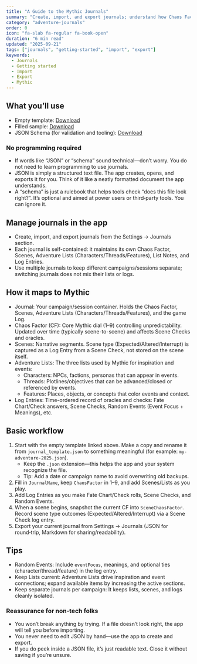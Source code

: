 ```yaml
---
title: "A Guide to the Mythic Journals"
summary: "Create, import, and export journals; understand how Chaos Factor, Scenes, Lists, and Log Entries map to Mythic."
category: "adventure-journals"
order: 0
icon: "fa-slab fa-regular fa-book-open"
duration: "6 min read"
updated: "2025-09-21"
tags: ["journals", "getting-started", "import", "export"]
keywords:
  - Journals
  - Getting started
  - Import
  - Export
  - Mythic
---
```


## What you’ll use

- Empty template: [Download](/downloads/journal_template.json)
- Filled sample: [Download](/downloads/journal_sample.json)
- JSON Schema (for validation and tooling): [Download](/downloads/journal.schema.json)

### No programming required

- If words like “JSON” or “schema” sound technical—don’t worry. You do not need to learn programming to use journals.
- JSON is simply a structured text file. The app creates, opens, and exports it for you. Think of it like a neatly formatted document the app understands.
- A “schema” is just a rulebook that helps tools check “does this file look right?”. It’s optional and aimed at power users or third‑party tools. You can ignore it.

## Manage journals in the app

- Create, import, and export journals from the Settings → Journals section.
- Each journal is self-contained: it maintains its own Chaos Factor, Scenes, Adventure Lists (Characters/Threads/Features), List Notes, and Log Entries.
- Use multiple journals to keep different campaigns/sessions separate; switching journals does not mix their lists or logs.

## How it maps to Mythic

- Journal: Your campaign/session container. Holds the Chaos Factor, Scenes, Adventure Lists (Characters/Threads/Features), and the game Log.
- Chaos Factor (CF): Core Mythic dial (1–9) controlling unpredictability. Updated over time (typically scene-to-scene) and affects Scene Checks and oracles.
- Scenes: Narrative segments. Scene type (Expected/Altered/Interrupt) is captured as a Log Entry from a Scene Check, not stored on the scene itself.
- Adventure Lists: The three lists used by Mythic for inspiration and events:
  - Characters: NPCs, factions, personas that can appear in events.
  - Threads: Plotlines/objectives that can be advanced/closed or referenced by events.
  - Features: Places, objects, or concepts that color events and context.
- Log Entries: Time-ordered record of oracles and checks: Fate Chart/Check answers, Scene Checks, Random Events (Event Focus + Meanings), etc.

## Basic workflow

1) Start with the empty template linked above. Make a copy and rename it from `journal_template.json` to something meaningful (for example: `my-adventure-2025.json`).
   - Keep the `.json` extension—this helps the app and your system recognize the file.
   - Tip: Add a date or campaign name to avoid overwriting old backups.
2) Fill in `JournalName`, keep `ChaosFactor` in 1–9, and add Scenes/Lists as you play.
3) Add Log Entries as you make Fate Chart/Check rolls, Scene Checks, and Random Events.
4) When a scene begins, snapshot the current CF into `SceneChaosFactor`. Record scene type outcomes (Expected/Altered/Interrupt) via a Scene Check log entry.
5) Export your current journal from Settings → Journals (JSON for round‑trip, Markdown for sharing/readability).

## Tips

- Random Events: Include `eventFocus`, meanings, and optional ties (character/thread/feature) in the log entry.
- Keep Lists current: Adventure Lists drive inspiration and event connections; expand available items by increasing the active sections.
- Keep separate journals per campaign: It keeps lists, scenes, and logs cleanly isolated.

### Reassurance for non‑tech folks

- You won’t break anything by trying. If a file doesn’t look right, the app will tell you before importing.
- You never need to edit JSON by hand—use the app to create and export.
- If you do peek inside a JSON file, it’s just readable text. Close it without saving if you’re unsure.
